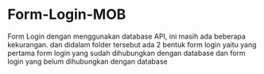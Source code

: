 # Form-Login-MOB
Form Login dengan menggunakan database API, ini masih ada beberapa kekurangan. dan didalam folder tersebut ada 2 bentuk form login yaitu yang pertama form login yang sudah dihubungkan dengan database dan form login yang belum dihubungkan dengan database
